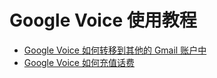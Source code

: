 # Google Voice 使用教程

* [Google Voice 如何转移到其他的 Gmail 账户中](https://github.com/googlevoicehub/GoogleVoice/issues/2)
* [Google Voice 如何充值话费](https://github.com/googlevoicehub/GoogleVoice/issues/3)
